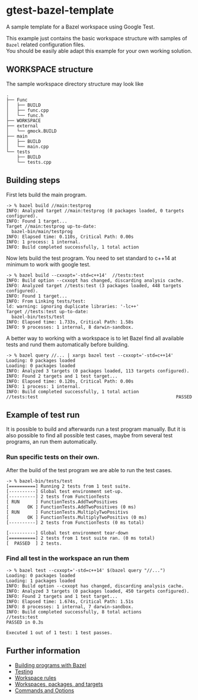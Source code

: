 # gtest-bazel-template  
A sample template for a Bazel workspace using Google Test.

This example just contains the basic workspace structure with samples of `Bazel` related configuration files.  
You should be easily able adapt this example for your own working solution.

## WORKSPACE structure 
The sample workspace directory structure may look like 

```
.
├── Func
│   ├── BUILD
│   ├── func.cpp
│   └── func.h
├── WORKSPACE
├── external
│   └── gmock.BUILD
├── main
│   ├── BUILD
│   └── main.cpp
└── tests
    ├── BUILD
    └── tests.cpp
```

## Building steps

First lets build the main program.

```
-> % bazel build //main:testprog
INFO: Analyzed target //main:testprog (0 packages loaded, 0 targets configured).
INFO: Found 1 target...
Target //main:testprog up-to-date:
  bazel-bin/main/testprog
INFO: Elapsed time: 0.110s, Critical Path: 0.00s
INFO: 1 process: 1 internal.
INFO: Build completed successfully, 1 total action
```

Now lets build the test program. You need to set standard to c++14 at minimum to work with google test.

```
-> % bazel build --cxxopt='-std=c++14'  //tests:test                                        
INFO: Build option --cxxopt has changed, discarding analysis cache.
INFO: Analyzed target //tests:test (3 packages loaded, 448 targets configured).
INFO: Found 1 target...
INFO: From Linking tests/test:
ld: warning: ignoring duplicate libraries: '-lc++'
Target //tests:test up-to-date:
  bazel-bin/tests/test
INFO: Elapsed time: 1.733s, Critical Path: 1.58s
INFO: 9 processes: 1 internal, 8 darwin-sandbox. 
```

A better way to working with a workspace is to let Bazel find all available tests and rund them automatically before building.

```
-> % bazel query //... | xargs bazel test --cxxopt='-std=c++14'
Loading: 0 packages loaded
Loading: 0 packages loaded
INFO: Analyzed 3 targets (0 packages loaded, 113 targets configured).
INFO: Found 2 targets and 1 test target...
INFO: Elapsed time: 0.120s, Critical Path: 0.00s
INFO: 1 process: 1 internal.
INFO: Build completed successfully, 1 total action
//tests:test                                                    PASSED 
```

## Example of test run

It is possible to build and afterwards run a test program manually. But it is also possible to find all possible test cases, maybe from several test programs, an run them automatically. 

### Run specific tests on their own.

After the build of the test program we are able to run the test cases.

```
-> % bazel-bin/tests/test                           
[==========] Running 2 tests from 1 test suite.
[----------] Global test environment set-up.
[----------] 2 tests from FunctionTests
[ RUN      ] FunctionTests.AddTwoPositives
[       OK ] FunctionTests.AddTwoPositives (0 ms)
[ RUN      ] FunctionTests.MultiplyTwoPositivs
[       OK ] FunctionTests.MultiplyTwoPositivs (0 ms)
[----------] 2 tests from FunctionTests (0 ms total)

[----------] Global test environment tear-down
[==========] 2 tests from 1 test suite ran. (0 ms total)
[  PASSED  ] 2 tests.
```

### Find all test in the workspace an run them

```
-> % bazel test --cxxopt='-std=c++14' $(bazel query "//...")
Loading: 0 packages loaded
Loading: 1 packages loaded
INFO: Build option --cxxopt has changed, discarding analysis cache.
INFO: Analyzed 3 targets (0 packages loaded, 450 targets configured).
INFO: Found 2 targets and 1 test target...
INFO: Elapsed time: 1.674s, Critical Path: 1.51s
INFO: 8 processes: 1 internal, 7 darwin-sandbox.
INFO: Build completed successfully, 8 total actions
//tests:test                                                             PASSED in 0.3s

Executed 1 out of 1 test: 1 test passes.
```

## Further information

- [Building programs with Bazel](https://bazel.build/run/build)
- [Testing](https://bazel.build/rules/testing)
- [Workspace rules](https://bazel.build/reference/be/workspace)
- [Workspaces, packages, and targets](https://bazel.build/concepts/build-ref#workspaces)
- [Commands and Options](https://bazel.build/docs/user-manual#bazelrc)